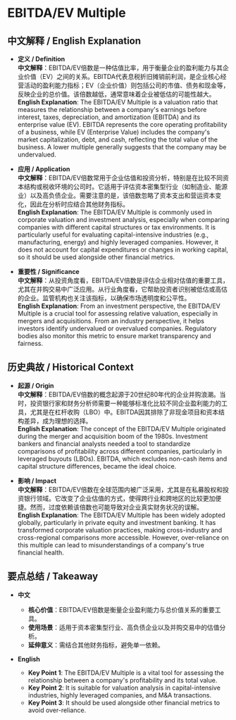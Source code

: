# EBITDA/EV Multiple

## 中文解释 / English Explanation

* **定义 / Definition**  
  **中文解释**：EBITDA/EV倍数是一种估值比率，用于衡量企业的盈利能力与其企业价值（EV）之间的关系。EBITDA代表息税折旧摊销前利润，是企业核心经营活动的盈利能力指标；EV（企业价值）则包括公司的市值、债务和现金等，反映企业的总价值。该倍数越低，通常意味着企业被低估的可能性越大。  
  **English Explanation**: The EBITDA/EV Multiple is a valuation ratio that measures the relationship between a company's earnings before interest, taxes, depreciation, and amortization (EBITDA) and its enterprise value (EV). EBITDA represents the core operating profitability of a business, while EV (Enterprise Value) includes the company's market capitalization, debt, and cash, reflecting the total value of the business. A lower multiple generally suggests that the company may be undervalued.

* **应用 / Application**  
  **中文解释**：EBITDA/EV倍数常用于企业估值和投资分析，特别是在比较不同资本结构或税收环境的公司时。它适用于评估资本密集型行业（如制造业、能源业）以及高负债企业。需要注意的是，该倍数忽略了资本支出和营运资本变化，因此在分析时应结合其他财务指标。  
  **English Explanation**: The EBITDA/EV Multiple is commonly used in corporate valuation and investment analysis, especially when comparing companies with different capital structures or tax environments. It is particularly useful for evaluating capital-intensive industries (e.g., manufacturing, energy) and highly leveraged companies. However, it does not account for capital expenditures or changes in working capital, so it should be used alongside other financial metrics.

* **重要性 / Significance**  
  **中文解释**：从投资角度看，EBITDA/EV倍数是评估企业相对估值的重要工具，尤其在并购交易中广泛应用。从行业角度看，它帮助投资者识别被低估或高估的企业。监管机构也关注该指标，以确保市场透明度和公平性。  
  **English Explanation**: From an investment perspective, the EBITDA/EV Multiple is a crucial tool for assessing relative valuation, especially in mergers and acquisitions. From an industry perspective, it helps investors identify undervalued or overvalued companies. Regulatory bodies also monitor this metric to ensure market transparency and fairness.

## 历史典故 / Historical Context

* **起源 / Origin**  
  **中文解释**：EBITDA/EV倍数的概念起源于20世纪80年代的企业并购浪潮。当时，投资银行家和财务分析师需要一种能够标准化比较不同企业盈利能力的工具，尤其是在杠杆收购（LBO）中。EBITDA因其排除了非现金项目和资本结构差异，成为理想的选择。  
  **English Explanation**: The concept of the EBITDA/EV Multiple originated during the merger and acquisition boom of the 1980s. Investment bankers and financial analysts needed a tool to standardize comparisons of profitability across different companies, particularly in leveraged buyouts (LBOs). EBITDA, which excludes non-cash items and capital structure differences, became the ideal choice.

* **影响 / Impact**  
  **中文解释**：EBITDA/EV倍数在全球范围内被广泛采用，尤其是在私募股权和投资银行领域。它改变了企业估值的方式，使得跨行业和跨地区的比较更加便捷。然而，过度依赖该倍数也可能导致对企业真实财务状况的误解。  
  **English Explanation**: The EBITDA/EV Multiple has been widely adopted globally, particularly in private equity and investment banking. It has transformed corporate valuation practices, making cross-industry and cross-regional comparisons more accessible. However, over-reliance on this multiple can lead to misunderstandings of a company's true financial health.

## 要点总结 / Takeaway

* **中文**  
  - **核心价值**：EBITDA/EV倍数是衡量企业盈利能力与总价值关系的重要工具。  
  - **使用场景**：适用于资本密集型行业、高负债企业以及并购交易中的估值分析。  
  - **延伸意义**：需结合其他财务指标，避免单一依赖。  

* **English**  
  - **Key Point 1**: The EBITDA/EV Multiple is a vital tool for assessing the relationship between a company's profitability and its total value.  
  - **Key Point 2**: It is suitable for valuation analysis in capital-intensive industries, highly leveraged companies, and M&A transactions.  
  - **Key Point 3**: It should be used alongside other financial metrics to avoid over-reliance.